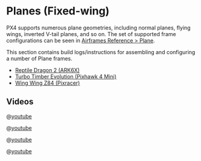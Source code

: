 # Planes (Fixed-wing)

PX4 supports numerous plane geometries, including normal planes, flying wings, inverted V-tail planes, and so on. The set of supported frame configurations can be seen in [Airframes Reference > Plane](../airframes/airframe_reference.md#plane).

This section contains build logs/instructions for assembling and configuring a number of Plane frames.

- [Reptile Dragon 2 (ARK6X)](../frames_plane/reptile_dragon_2.md)
- [Turbo Timber Evolution (Pixhawk 4 Mini)](../frames_plane/turbo_timber_evolution.md)
- [Wing Wing Z84 (Pixracer)](../frames_plane/wing_wing_z84.md)

## Videos

@[youtube](https://www.youtube.com/watch?v=VqNWwIPWJb0&ab_channel=ChrisSeto)

@[youtube](https://www.youtube.com/watch?v=vMFCi3G5s6E)

@[youtube](https://youtu.be/1DUV7QjcXrA)

@[youtube](https://www.youtube.com/watch?v=8m4_NpTQn0E&vq=hd720)
